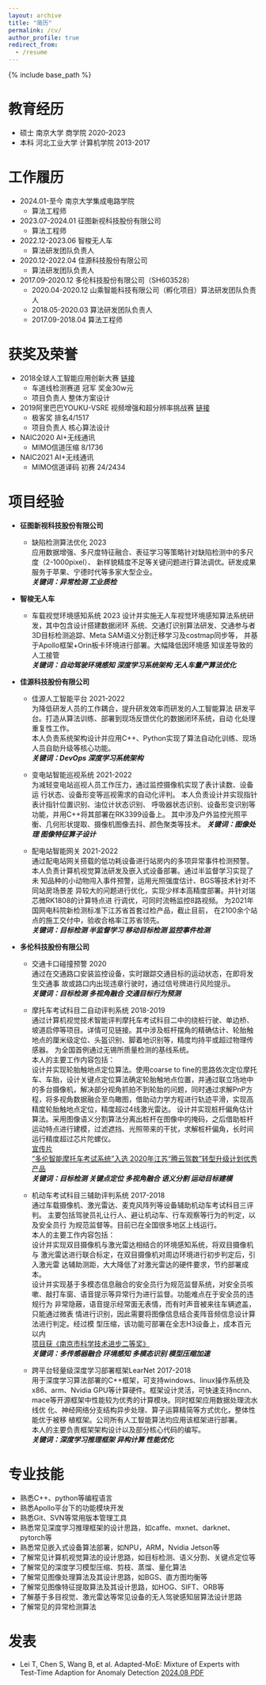 ```yaml
---
layout: archive
title: "简历"
permalink: /cv/
author_profile: true
redirect_from:
  - /resume
---
```


{% include base_path %}

教育经历
======
* 硕士 南京大学 商学院 2020-2023
* 本科 河北工业大学 计算机学院 2013-2017

工作履历
======
* 2024.01-至今 南京大学集成电路学院 
  * 算法工程师 
* 2023.07-2024.01 征图新视科技股份有限公司 
  * 算法工程师
* 2022.12-2023.06 智梭无人车 
  * 算法研发团队负责人
* 2020.12-2022.04 佳源科技股份有限公司 
  * 算法研发团队负责人
* 2017.09-2020.12 多伦科技股份有限公司（SH603528） 
  * 2020.04-2020.12 山乘智能科技有限公司（孵化项目）算法研发团队负责人
  * 2018.05-2020.03 算法研发团队负责人
  * 2017.09-2018.04 算法工程师

获奖及荣誉
======
* 2018全球人工智能应用创新大赛 [链接](https://blog.heywhale.com/nanjingai/)
  * 车道线检测赛道 冠军 奖金30w元
  * 项目负责人 整体方案设计
* 2019阿里巴巴YOUKU-VSRE 视频增强和超分辨率挑战赛 [链接](https://www.jiqizhixin.com/articles/2019-09-28)
  * 极客奖 排名4/1517
  * 项目负责人 核心算法设计
* NAIC2020 AI+无线通讯 
  * MIMO信道压缩 8/1736
* NAIC2021 AI+无线通讯 
  * MIMO信道译码 初赛 24/2434

项目经验
======
* **征图新视科技股份有限公司**
  * 缺陷检测算法优化 2023  
    应用数据增强、多尺度特征融合、表征学习等策略针对缺陷检测中的多尺度（2-1000pixel）、
    新样貌精度不足等关键问题进行算法调优。研发成果服务于苹果、宁德时代等多家大型企业。  
    ***关键词：异常检测 工业质检***
* **智梭无人车**
  * 车载视觉环境感知系统  2023
  设计并实施无人车视觉环境感知算法系统研发，其中包含设计搭建数据闭环
  系统、交通灯识别算法研发、交通参与者3D目标检测追踪、Meta SAM语义分割迁移学习及costmap同步等，
  并基于Apollo框架+Orin板卡环境进行部署。大幅降低因环境感
  知误差导致的人工接管  
  ***关键词：自动驾驶环境感知 深度学习系统架构 无人车量产算法优化***

* **佳源科技股份有限公司**
  * 佳源人工智能平台 2021-2022  
   为降低研发人员的工作耦合，提升研发效率而研发的人工智能算法
   研发平台。打造从算法训练、部署到现场反馈优化的数据闭环系统，自动
   化处理重复性工作。  
   本人负责系统架构设计并应用C++、Python实现了算法自动化训练、现场
   人员自助升级等核心功能。  
   ***关键词：DevOps 深度学习系统架构***

  * 变电站智能巡视系统  2021-2022  
  为减轻变电站巡视人员工作压力，通过监控摄像机实现了表计读数、设备运
  行状态、设备形变等巡视需求的自动化评判。
      本人负责设计并实现指针表计指针位置识别、油位计状态识别、
  呼吸器状态识别、设备形变识别等功能，并用C++将其部署在RK3399设备上。
  其中涉及户外监控光照平衡、几何形状提取、摄像机图像去抖、颜色聚类等技术。
  ***关键词：图像处理 图像特征算子设计***

  * 配电站智能网关  2021-2022  
    通过配电站网关搭载的低功耗设备进行站房内的多项异常事件检测预警。
本人负责计算机视觉算法研发及嵌入式设备部署。通过半监督学习实现了未
知品种的小动物闯入事件预警，运用光照强度估计、BGS等技术针对不同站房场景差
异较大的问题进行优化，实现少样本高精度部署。并针对瑞芯微RK1808的计算特点进
行调优，可同时流畅监控8路视频。
为2021年国网电科院新检测标准下江苏省首套过检产品，截止目前，
在2100余个站点的施工交付中，验收合格率江苏省领先。  
***关键词：目标检测 半监督学习 移动目标检测 监控事件检测***

* **多伦科技股份有限公司**
  * 交通卡口碰撞预警  2020  
  通过在交通路口安装监控设备，实时跟踪交通目标的运动状态，在即将发生交通事
  故或路口内出现违章行驶时，通过信号牌进行风险提示。  
  ***关键词：目标检测 多视角融合 交通目标行为预测***

  * 摩托车考试科目二自动评判系统  2018-2019  
  通过计算机视觉技术智能评判摩托车考试科目二中的绕桩行驶、单边桥、坡道启停等项目。详情可见链接。其中涉及桩杆摆角的精确估计、轮胎触地点的厘米级定位、头盔识别、脚着地识别等，精度均持平或超过物理传感器。
  为全国首例通过无锡所质量检测的基线系统。  
  本人的主要工作内容包括：  
  设计并实现轮胎触地点定位算法。使用coarse to fine的思路依次定位摩托车、车胎，设计关键点定位算法确定轮胎触地点位置，并通过联立场地中的多台摄像机，解决部分视角抓拍不到轮胎的问题，同时通过求解PnP方程，将多视角数据融合至鸟瞰图，借助动力学方程进行轨迹平滑，实现高精度轮胎触地点定位，精度超过4线激光雷达。
  设计并实现桩杆偏角估计算法。采用图像语义分割算法分离出桩杆在图像中的掩码，之后借助桩杆运动特点进行建模，过滤遮挡、光照带来的干扰，求解桩杆偏角，长时间运行精度超过芯片陀螺仪。  
  [宣传片](https://mp.weixin.qq.com/s/Uz92P7tt9Ndl9Mx_SQoJFA)   
  [“多伦智能摩托车考试系统”入选 2020年江苏“腾云驾数”转型升级计划优秀产品](https://mp.weixin.qq.com/s/GuhCMnsb2Ee8suLC50jkpA)  
  ***关键词：目标检测 关键点定位 多视角融合 语义分割 运动目标建模***

  * 机动车考试科目三辅助评判系统  2017-2018  
  通过车载摄像机、激光雷达、麦克风阵列等设备辅助机动车考试科目三评判。
  主要包括驾驶员礼让行人、避让机动车、行车观察等行为的判定，以及安全员行
  为规范监督等。目前已在全国很多地区上线运行。  
  本人的主要工作内容包括：  
  设计并实现双目摄像机与激光雷达相结合的环境感知系统，将双目摄像机与
  激光雷达进行联合标定，在双目摄像机对周边环境进行初步判定后，引入激光雷
  达辅助测距，大大降低了对激光雷达的硬件要求，节约部署成本。  
  设计并实现基于多模态信息融合的安全员行为规范监督系统，对安全员咳
  嗽、敲打车窗、语音提示等异常行为进行监督。功能难点在于安全员的违规行为
  非常隐蔽，语音提示经常面无表情，而有时声音被来往车辆遮盖，只能通过微表
  情进行识别，因此需要将图像信息结合麦阵音频信息设计算法进行判定。经过模
  型压缩，该功能可部署在全志H3设备上，成本百元以内  
  [项目获《南京市科学技术进步二等奖》](https://mp.weixin.qq.com/s/Ru93bg6FV52Y_26FrKVyWg)  
  ***关键词：多传感器融合 环境感知 多模态识别 模型压缩加速***

  * 跨平台轻量级深度学习部署框架LearNet  2017-2018  
  用于深度学习算法部署的C++框架，可支持windows、linux操作系统及
  x86、arm、Nvidia GPU等计算硬件。框架设计灵活，可快速支持ncnn、
  mace等开源框架中性能较为优秀的计算模块。同时框架应用数据处理流水线优
  化、神经网络分支结构异步处理、算子运算精简等方式优化，整体性能优于被移
  植框架。公司所有人工智能算法均应用该框架进行部署。  
  本人的主要负责框架架构设计以及部分核心代码的编写。  
  ***关键词：深度学习推理框架 异构计算 性能优化***


专业技能
======
* 熟悉C++、python等编程语言
* 熟悉Apollo平台下的功能模块开发
* 熟悉Git、SVN等常用版本管理工具 
* 熟悉常见深度学习推理框架的设计思路，如caffe、mxnet、darknet、pytorch等
* 熟悉常见嵌入式设备算法部署，如NPU，ARM，Nvidia Jetson等
* 了解常见计算机视觉算法的设计思路，如目标检测、语义分割、关键点定位等
* 了解常见的深度学习模型压缩、剪枝、蒸馏、量化算法
* 了解常见图像处理算法及其设计思路，如BGS、直方图均衡等
* 了解常见图像特征提取算法及其设计思路，如HOG、SIFT、ORB等
* 了解基于多目视觉、激光雷达等常见设备的无人驾驶感知层算法设计思路
* 了解常见的异常检测算法

发表
======
* Lei T, Chen S, Wang B, et al. Adapted-MoE: Mixture of Experts with Test-Time Adaption for Anomaly Detection [2024.08 PDF](https://arxiv.org/pdf/2409.05611)
